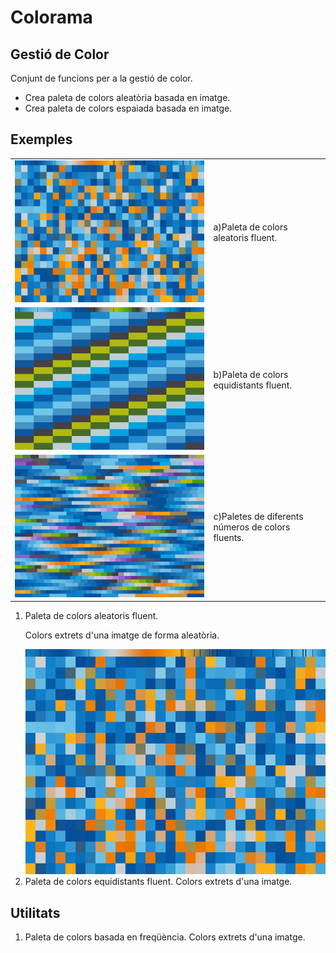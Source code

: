 # Colorama
<h2>Gestió de Color</h2>
<p>Conjunt de funcions per a la gestió de color.</p>
<ul>
	<li>Crea paleta de colors aleatòria basada en imatge.</li>
	<li>Crea paleta de colors espaiada basada en imatge.</li>
</ul>

<h2>Exemples</h2>
<table border="0" style="border-width: 0px;">
	<tr>
		<td><img src="/colorama 01/build/frame/colorama01-000157.png" /></td>
		<td>a)Paleta de colors aleatoris fluent.</td>
	</tr>
	<tr>
		<td><img src="/colorama 02/build/frame/colorama02-000386.png" /></td>
		<td>b)Paleta de colors equidistants fluent.</td>
	</tr>
	<tr>
		<td><img src="/colorama 03/build/frame/colorama03-000117.png" /></td>
		<td>c)Paletes de diferents números de colors fluents.</td>
	</tr>
</table>
<ol>
	<li>Paleta de colors aleatoris fluent.</li>
	<p> Colors extrets d'una imatge de forma aleatòria.</p>
	<img src="/colorama 01/build/frame/colorama01-000157.png" />
	<li>Paleta de colors equidistants fluent. Colors extrets d'una imatge.</li>
</ol>

<h2>Utilitats</h2>
<ol>
	<li>Paleta de colors basada en freqüència. Colors extrets d'una imatge.</li>
</ol>